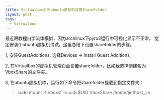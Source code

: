```yaml
---
title: Virtualbox里为ubuntu虚拟机设置ShareFolder
layout: post
tags:
  - Virtualbox
---
```


最近跟教程自学流体模拟，因为archlinux下pyro2运行中可视化显示不正常。
觉定安装个ubuntu虚拟机试试。这里总结下设置sharefolder的步骤。

1, 安装GuestAdditions, 选择Devices -> Install Guest Additions。

2, 在Virtualbox的虚拟机管理页面设置sharefolder，比如我选择创建名为VboxShare的文件夹。

3, 在ubuntu虚拟机中，运行如下命令把sharefolder挂载到指定文件夹：
> sudo mount -t vboxsf -o uid=$UID VboxShare /home/jin/host_jin


